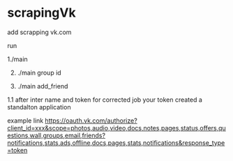 # scrapingVk
add scrapping vk.com

run 

1./main 

2. ./main group id

3. ./main add_friend

1.1 after inter name and token
for corrected job your token created a standalton application 

example link 
https://oauth.vk.com/authorize?client_id=xxx&scope=photos,audio,video,docs,notes,pages,status,offers,questions,wall,groups,email,friends?notifications,stats,ads,offline,docs,pages,stats,notifications&response_type=token
